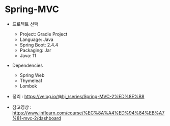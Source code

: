 # Spring-MVC

* 프로젝트 선택
  * Project: Gradle Project
  * Language: Java
  * Spring Boot: 2.4.4
  * Packaging: Jar
  * Java: 11
  
* Dependencies
  * Spring Web
  * Thymeleaf
  * Lombok
  
 * 정리 : https://velog.io/@hj_/series/Spring-MVC-2%ED%8E%B8
 * 참고영상 : https://www.inflearn.com/course/%EC%8A%A4%ED%94%84%EB%A7%81-mvc-2/dashboard
